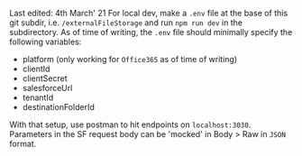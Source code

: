 Last edited: 4th March' 21
For local dev, make a `.env` file at the base of this git subdir, i.e. `/externalFileStorage` and run `npm run dev` in the subdirectory.
As of time of writing, the `.env` file should minimally specify the following variables:
  - platform (only working for `Office365` as of time of writing)
  - clientId
  - clientSecret
  - salesforceUrl
  - tenantId
  - destinationFolderId

With that setup, use postman to hit endpoints on `localhost:3030`.
Parameters in the SF request body can be 'mocked' in Body > Raw in `JSON` format.

